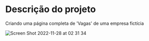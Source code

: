 # Descrição do projeto

Criando uma página completa de 'Vagas' de uma empresa fictícia

![Screen Shot 2022-11-28 at 02 31 34](https://user-images.githubusercontent.com/81364355/204201286-c4e18fe2-8f50-486c-bbab-86636e6c5bbd.png)
